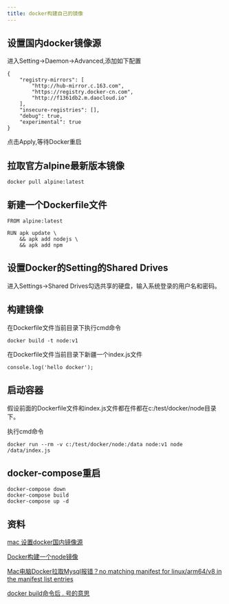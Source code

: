 ```yaml
---
title: docker构建自己的镜像
---
```


## 设置国内docker镜像源
进入Setting->Daemon->Advanced,添加如下配置
```
{
    "registry-mirrors": [
        "http://hub-mirror.c.163.com",
        "https://registry.docker-cn.com",
        "http://f1361db2.m.daocloud.io"
    ],
    "insecure-registries": [],
    "debug": true,
    "experimental": true
}
```
点击Apply,等待Docker重启

## 拉取官方alpine最新版本镜像
```
docker pull alpine:latest
```

## 新建一个Dockerfile文件
```
FROM alpine:latest

RUN apk update \
    && apk add nodejs \
    && apk add npm
```

## 设置Docker的Setting的Shared Drives
进入Settings->Shared Drives勾选共享的硬盘，输入系统登录的用户名和密码。

## 构建镜像
在Dockerfile文件当前目录下执行cmd命令
```
docker build -t node:v1
```
在Dockerfile文件当前目录下新疆一个index.js文件
```
console.log('hello docker');
```

## 启动容器
假设前面的Dockerfile文件和index.js文件都在件都在c:/test/docker/node目录下。

执行cmd命令
```
docker run --rm -v c:/test/docker/node:/data node:v1 node /data/index.js
```

## docker-compose重启
```
docker-compose down
docker-compose build
docker-compose up -d
```

## 资料
[mac 设置docker国内镜像源](https://zhuanlan.zhihu.com/p/160859583)

[Docker构建一个node镜像](https://www.cnblogs.com/samwu/p/10572568.html)

[Mac电脑Docker拉取Mysql报错？no matching manifest for linux/arm64/v8 in the manifest list entries](https://blog.csdn.net/qq_22155255/article/details/118861560)

[docker build命令后 . 号的意思](https://www.xuxusheng.com/post/docker-build%E5%91%BD%E4%BB%A4%E5%90%8E-%E5%8F%B7%E7%9A%84%E6%84%8F%E6%80%9D)